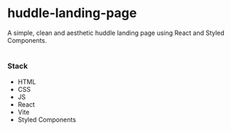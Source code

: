 # huddle-landing-page
A simple, clean and aesthetic huddle landing page using React and Styled Components.
#

### Stack
- HTML
- CSS
- JS
- React
- Vite
- Styled Components
